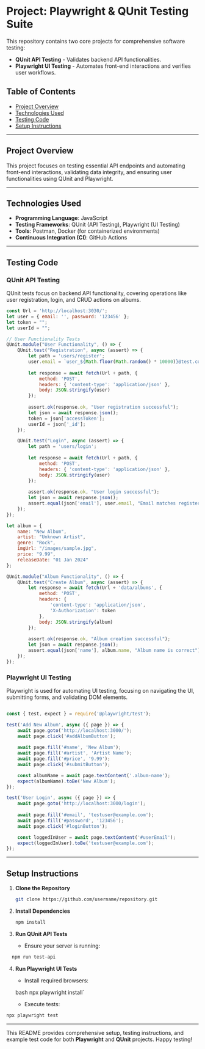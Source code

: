 
# Project: Playwright & QUnit Testing Suite

This repository contains two core projects for comprehensive software testing:
- **QUnit API Testing** - Validates backend API functionalities.
- **Playwright UI Testing** - Automates front-end interactions and verifies user workflows.

## Table of Contents
- [Project Overview](#project-overview)
- [Technologies Used](#technologies-used)
- [Testing Code](#testing-code)
- [Setup Instructions](#setup-instructions)

---

## Project Overview

This project focuses on testing essential API endpoints and automating front-end interactions, validating data integrity, and ensuring user functionalities using QUnit and Playwright.

---

## Technologies Used

- **Programming Language**: JavaScript
- **Testing Frameworks**: QUnit (API Testing), Playwright (UI Testing)
- **Tools**: Postman, Docker (for containerized environments)
- **Continuous Integration (CI)**: GitHub Actions

---

## Testing Code

### QUnit API Testing

QUnit tests focus on backend API functionality, covering operations like user registration, login, and CRUD actions on albums.

```javascript
const Url = 'http://localhost:3030/';
let user = { email: '', password: '123456' };
let token = "";
let userId = "";

// User Functionality Tests
QUnit.module("User Functionality", () => {
    QUnit.test("Registration", async (assert) => {
        let path = 'users/register';
        user.email = `user_${Math.floor(Math.random() * 10000)}@test.com`;
        
        let response = await fetch(Url + path, {
            method: 'POST',
            headers: { 'content-type': 'application/json' },
            body: JSON.stringify(user)
        });
        
        assert.ok(response.ok, "User registration successful");
        let json = await response.json();
        token = json['accessToken'];
        userId = json['_id'];
    });

    QUnit.test("Login", async (assert) => {
        let path = 'users/login';
        
        let response = await fetch(Url + path, {
            method: 'POST',
            headers: { 'content-type': 'application/json' },
            body: JSON.stringify(user)
        });
        
        assert.ok(response.ok, "User login successful");
        let json = await response.json();
        assert.equal(json['email'], user.email, "Email matches registered user");
    });
});

let album = {
    name: "New Album",
    artist: "Unknown Artist",
    genre: "Rock",
    imgUrl: "/images/sample.jpg",
    price: "9.99",
    releaseDate: "01 Jan 2024"
};

QUnit.module("Album Functionality", () => {
    QUnit.test("Create Album", async (assert) => {
        let response = await fetch(Url + 'data/albums', {
            method: 'POST',
            headers: {
                'content-type': 'application/json',
                'X-Authorization': token
            },
            body: JSON.stringify(album)
        });
        
        assert.ok(response.ok, "Album creation successful");
        let json = await response.json();
        assert.equal(json['name'], album.name, "Album name is correct");
    });
});
```

### Playwright UI Testing

Playwright is used for automating UI testing, focusing on navigating the UI, submitting forms, and validating DOM elements.


```javascript

const { test, expect } = require('@playwright/test');

test('Add New Album', async ({ page }) => {
    await page.goto('http://localhost:3000/');
    await page.click('#addAlbumButton');
    
    await page.fill('#name', 'New Album');
    await page.fill('#artist', 'Artist Name');
    await page.fill('#price', '9.99');
    await page.click('#submitButton');

    const albumName = await page.textContent('.album-name');
    expect(albumName).toBe('New Album');
});

test('User Login', async ({ page }) => {
    await page.goto('http://localhost:3000/login');
    
    await page.fill('#email', 'testuser@example.com');
    await page.fill('#password', '123456');
    await page.click('#loginButton');

    const loggedInUser = await page.textContent('#userEmail');
    expect(loggedInUser).toBe('testuser@example.com');
});
```
----------

## Setup Instructions

1.  **Clone the Repository**
    
    ```bash
    git clone https://github.com/username/repository.git
    ``` 
    
2.  **Install Dependencies**
    
    ```bash
    npm install
    ``` 
    
3.  **Run QUnit API Tests**
    
    -   Ensure your server is running:
    
```bash
  npm run test-api
```    
4.  **Run Playwright UI Tests**
    
    -   Install required browsers:
    
    bash
npx playwright install` 
    
    -   Execute tests:
    
   ```bash
npx playwright test
```
    

----------

This README provides comprehensive setup, testing instructions, and example test code for both **Playwright** and **QUnit** projects. Happy testing!
